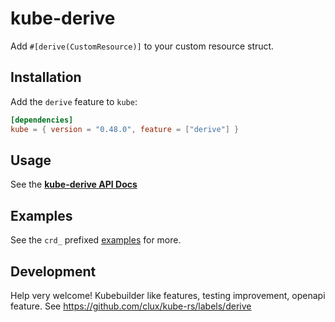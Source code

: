 # kube-derive
Add `#[derive(CustomResource)]` to your custom resource struct.

## Installation
Add the `derive` feature to `kube`:

```toml
[dependencies]
kube = { version = "0.48.0", feature = ["derive"] }
```

## Usage
See the **[kube-derive API Docs](https://docs.rs/kube-derive/)**

## Examples
See the `crd_` prefixed [examples](../examples) for more.

## Development
Help very welcome! Kubebuilder like features, testing improvement, openapi feature. See https://github.com/clux/kube-rs/labels/derive
